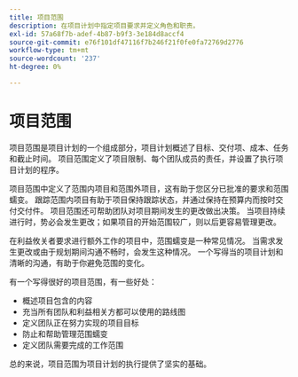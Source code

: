 ```yaml
---
title: 项目范围
description: 在项目计划中指定项目要求并定义角色和职责。
exl-id: 57a68f7b-adef-4b87-b9f3-3e184d8accf4
source-git-commit: e76f101df47116f7b246f21f0fe0fa72769d2776
workflow-type: tm+mt
source-wordcount: '237'
ht-degree: 0%

---
```


# 项目范围

项目范围是项目计划的一个组成部分，项目计划概述了目标、交付项、成本、任务和截止时间。 项目范围定义了项目限制、每个团队成员的责任，并设置了执行项目计划的程序。

项目范围中定义了范围内项目和范围外项目，这有助于您区分已批准的要求和范围蠕变。 跟踪范围内项目有助于项目保持跟踪状态，并通过保持在预算内而按时交付交付件。 项目范围还可帮助团队对项目期间发生的更改做出决策。 当项目持续进行时，势必会发生更改；如果项目的开始范围较广，则以后更容易管理更改。

在利益攸关者要求进行额外工作的项目中，范围蠕变是一种常见情况。 当需求发生更改或由于规划期间沟通不畅时，会发生这种情况。 一个写得当的项目计划和清晰的沟通，有助于你避免范围的变化。

有一个写得很好的项目范围，有一些好处：

- 概述项目包含的内容
- 充当所有团队和利益相关方都可以使用的路线图
- 定义团队正在努力实现的项目目标
- 防止和帮助管理范围蠕变
- 定义团队需要完成的工作范围

总的来说，项目范围为项目计划的执行提供了坚实的基础。
